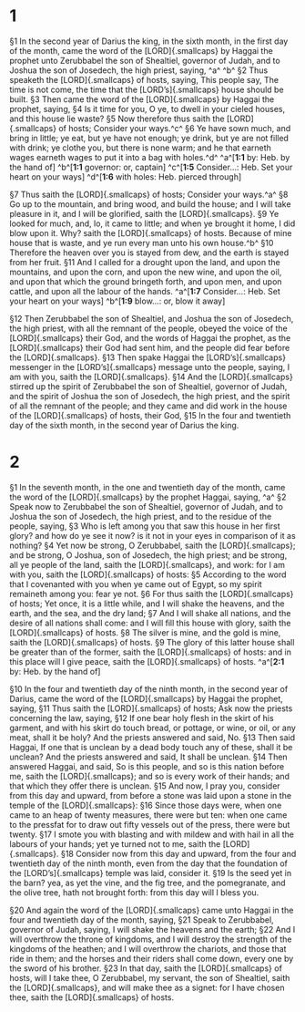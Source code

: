 # 1 
§1 In the second year of Darius the king, in the sixth month, in the first day of the month, came the word of the [LORD]{.smallcaps} by Haggai the prophet unto Zerubbabel the son of Shealtiel, governor of Judah, and to Joshua the son of Josedech, the high priest, saying, ^a^ ^b^ 
§2 Thus speaketh the [LORD]{.smallcaps} of hosts, saying, This people say, The time is not come, the time that the [LORD’s]{.smallcaps} house should be built. 
§3 Then came the word of the [LORD]{.smallcaps} by Haggai the prophet, saying, 
§4 Is it time for you, O ye, to dwell in your cieled houses, and this house lie waste? 
§5 Now therefore thus saith the [LORD]{.smallcaps} of hosts; Consider your ways.^c^ 
§6 Ye have sown much, and bring in little; ye eat, but ye have not enough; ye drink, but ye are not filled with drink; ye clothe you, but there is none warm; and he that earneth wages earneth wages to put it into a bag with holes.^d^ 
^a^[**1:1** by: Heb. by the hand of] ^b^[**1:1** governor: or, captain] ^c^[**1:5** Consider…: Heb. Set your heart on your ways] ^d^[**1:6** with holes: Heb. pierced through]

§7 Thus saith the [LORD]{.smallcaps} of hosts; Consider your ways.^a^ 
§8 Go up to the mountain, and bring wood, and build the house; and I will take pleasure in it, and I will be glorified, saith the [LORD]{.smallcaps}. 
§9 Ye looked for much, and, lo, it came to little; and when ye brought it home, I did blow upon it. Why? saith the [LORD]{.smallcaps} of hosts. Because of mine house that is waste, and ye run every man unto his own house.^b^ 
§10 Therefore the heaven over you is stayed from dew, and the earth is stayed from her fruit. 
§11 And I called for a drought upon the land, and upon the mountains, and upon the corn, and upon the new wine, and upon the oil, and upon that which the ground bringeth forth, and upon men, and upon cattle, and upon all the labour of the hands. 
^a^[**1:7** Consider…: Heb. Set your heart on your ways] ^b^[**1:9** blow…: or, blow it away]

§12 Then Zerubbabel the son of Shealtiel, and Joshua the son of Josedech, the high priest, with all the remnant of the people, obeyed the voice of the [LORD]{.smallcaps} their God, and the words of Haggai the prophet, as the [LORD]{.smallcaps} their God had sent him, and the people did fear before the [LORD]{.smallcaps}. 
§13 Then spake Haggai the [LORD’s]{.smallcaps} messenger in the [LORD’s]{.smallcaps} message unto the people, saying, I am with you, saith the [LORD]{.smallcaps}. 
§14 And the [LORD]{.smallcaps} stirred up the spirit of Zerubbabel the son of Shealtiel, governor of Judah, and the spirit of Joshua the son of Josedech, the high priest, and the spirit of all the remnant of the people; and they came and did work in the house of the [LORD]{.smallcaps} of hosts, their God, 
§15 In the four and twentieth day of the sixth month, in the second year of Darius the king. 

# 2 
§1 In the seventh month, in the one and twentieth day of the month, came the word of the [LORD]{.smallcaps} by the prophet Haggai, saying, ^a^ 
§2 Speak now to Zerubbabel the son of Shealtiel, governor of Judah, and to Joshua the son of Josedech, the high priest, and to the residue of the people, saying, 
§3 Who is left among you that saw this house in her first glory? and how do ye see it now? is it not in your eyes in comparison of it as nothing? 
§4 Yet now be strong, O Zerubbabel, saith the [LORD]{.smallcaps}; and be strong, O Joshua, son of Josedech, the high priest; and be strong, all ye people of the land, saith the [LORD]{.smallcaps}, and work: for I am with you, saith the [LORD]{.smallcaps} of hosts: 
§5 According to the word that I covenanted with you when ye came out of Egypt, so my spirit remaineth among you: fear ye not. 
§6 For thus saith the [LORD]{.smallcaps} of hosts; Yet once, it is a little while, and I will shake the heavens, and the earth, and the sea, and the dry land; 
§7 And I will shake all nations, and the desire of all nations shall come: and I will fill this house with glory, saith the [LORD]{.smallcaps} of hosts. 
§8 The silver is mine, and the gold is mine, saith the [LORD]{.smallcaps} of hosts. 
§9 The glory of this latter house shall be greater than of the former, saith the [LORD]{.smallcaps} of hosts: and in this place will I give peace, saith the [LORD]{.smallcaps} of hosts. 
^a^[**2:1** by: Heb. by the hand of]

§10 In the four and twentieth day of the ninth month, in the second year of Darius, came the word of the [LORD]{.smallcaps} by Haggai the prophet, saying, 
§11 Thus saith the [LORD]{.smallcaps} of hosts; Ask now the priests concerning the law, saying, 
§12 If one bear holy flesh in the skirt of his garment, and with his skirt do touch bread, or pottage, or wine, or oil, or any meat, shall it be holy? And the priests answered and said, No. 
§13 Then said Haggai, If one that is unclean by a dead body touch any of these, shall it be unclean? And the priests answered and said, It shall be unclean. 
§14 Then answered Haggai, and said, So is this people, and so is this nation before me, saith the [LORD]{.smallcaps}; and so is every work of their hands; and that which they offer there is unclean. 
§15 And now, I pray you, consider from this day and upward, from before a stone was laid upon a stone in the temple of the [LORD]{.smallcaps}: 
§16 Since those days were, when one came to an heap of twenty measures, there were but ten: when one came to the pressfat for to draw out fifty vessels out of the press, there were but twenty. 
§17 I smote you with blasting and with mildew and with hail in all the labours of your hands; yet ye turned not to me, saith the [LORD]{.smallcaps}. 
§18 Consider now from this day and upward, from the four and twentieth day of the ninth month, even from the day that the foundation of the [LORD’s]{.smallcaps} temple was laid, consider it. 
§19 Is the seed yet in the barn? yea, as yet the vine, and the fig tree, and the pomegranate, and the olive tree, hath not brought forth: from this day will I bless you. 

§20 And again the word of the [LORD]{.smallcaps} came unto Haggai in the four and twentieth day of the month, saying, 
§21 Speak to Zerubbabel, governor of Judah, saying, I will shake the heavens and the earth; 
§22 And I will overthrow the throne of kingdoms, and I will destroy the strength of the kingdoms of the heathen; and I will overthrow the chariots, and those that ride in them; and the horses and their riders shall come down, every one by the sword of his brother. 
§23 In that day, saith the [LORD]{.smallcaps} of hosts, will I take thee, O Zerubbabel, my servant, the son of Shealtiel, saith the [LORD]{.smallcaps}, and will make thee as a signet: for I have chosen thee, saith the [LORD]{.smallcaps} of hosts. 